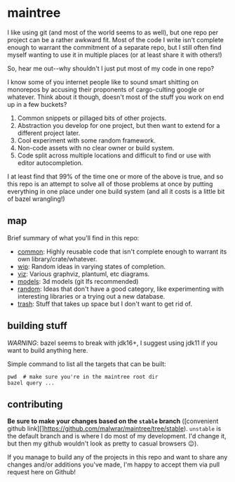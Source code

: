 # maintree

I like using git (and most of the world seems to as well), but one repo per
project can be a rather awkward fit. Most of the code I write isn't complete
enough to warrant the commitment of a separate repo, but I still often find
myself wanting to use it in multiple places (or at least share it with others!)

So, hear me out--why shouldn't I just put most of my code in one repo?

I know some of you internet people like to sound smart shitting on monorepos by
accusing their proponents of cargo-culting google or whatever. Think about it
though, doesn't most of the stuff you work on end up in a few buckets?

1. Common snippets or pillaged bits of other projects.
2. Abstraction you develop for one project, but then want to extend for a
   different project later.
3. Cool experiment with some random framework.
4. Non-code assets with no clear owner or build system.
5. Code split across multiple locations and difficult to find or use with
   editor autocompletion.

I at least find that 99% of the time one or more of the above is true, and so
this repo is an attempt to solve all of those problems at once by putting
everything in one place under one build system (and all it costs is a little
bit of bazel wrangling!)


## map

Brief summary of what you'll find in this repo:

- [common](./common): Highly reusable code that isn't complete enough to warrant
  its own library/crate/whatever.
- [wip](./wip): Random ideas in varying states of completion.
- [viz](./viz): Various graphviz, plantuml, etc diagrams.
- [models](./models): 3d models (git lfs recommended)
- [random](./random): Ideas that don't have a good category, like experimenting
  with interesting libraries or a trying out a new database.
- [trash](./trash): Stuff that takes up space but I don't want to get rid of.


## building stuff

*WARNING*: bazel seems to break with jdk16+, I suggest using jdk11 if you want
to build anything here.

Simple command to list all the targets that can be built:

```shell
pwd  # make sure you're in the maintree root dir
bazel query ...
```


## contributing

**Be sure to make your changes based on the `stable` branch**
([convenient github link][]https://github.com/malwrar/maintree/tree/stable).
`unstable` is the default branch and is where I do most of my development. I'd
change it, but then my github wouldn't look as pretty to casual browsers
:wink:).

If you manage to build any of the projects in this repo and want to share any
changes and/or additions you've made, I'm happy to accept them via pull request
here on Github!
